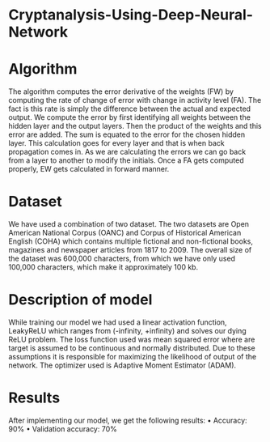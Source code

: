# Cryptanalysis-Using-Deep-Neural-Network
# Algorithm
The algorithm computes the error derivative of the weights (FW) by computing the rate of change of error with change in activity level (FA). The fact is this rate is simply the difference between the actual and expected output. We compute the error by first identifying all weights between the hidden layer and the output layers. Then the product of the weights and this error are added. The sum is equated to the error for the chosen hidden layer. This calculation goes for every layer and that is when back propagation comes in. As we are calculating the errors we can go back from a layer to another to modify the initials. Once a FA gets computed properly, EW gets calculated in forward manner.

# Dataset
We have used a combination of two dataset. The two datasets are Open American National Corpus (OANC) and Corpus of Historical American English (COHA) which contains multiple fictional and non-fictional books, magazines and newspaper articles from 1817 to 2009. The overall size of the dataset was 600,000 characters, from which we have only used 100,000 characters, which make it approximately 100 kb. 
# Description of model 
While training our model we had used a linear activation function, LeakyReLU which ranges from (-infinity, +infinity) and solves our dying ReLU problem. The loss function used was mean squared error where are target is assumed to be continuous and normally distributed. Due to these assumptions it is responsible for maximizing the likelihood of output of the network. The optimizer used is Adaptive Moment Estimator (ADAM). 

# Results
After implementing our model, we get the following results:
    • Accuracy: 90%
    • Validation accuracy: 70%
